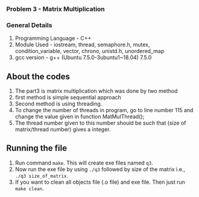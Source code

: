 ### Problem 3 - Matrix Multiplication

### General Details
1. Programming Language - C++
2. Module Used - iostream, thread, semaphore.h, mutex, condition_variable, vector, chrono, unistd.h, unordered_map
3. gcc version - g++ (Ubuntu 7.5.0-3ubuntu1~18.04) 7.5.0

## About the codes
1. The part3 is matrix multiplication which was done by two method
2. first method is simple sequential approach
3. Second method is using threading.
4. To change the number of threads in program, go to line number 115 and change the value given in function MatMulThread();
5. The thread number given to this number should be such that (size of matrix/thread number) gives a integer.


## Running the file
1. Run command `make`. This will create exe files named `q3`.
2. Now run the exe file by using `./q3` followed by size of the matrix i.e., `./q3 size_of_matrix`. 
3. If you want to clean all objects file (.o file) and exe file. Then just run `make clean`.
